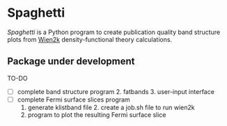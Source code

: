Spaghetti
=========

*Spaghetti* is a Python program to create publication quality band structure plots from [Wien2k](http://susi.theochem.tuwien.ac.at) density-functional theory calculations.

## Package under development

TO-DO

- [ ] complete band structure program
        2. fatbands
        3. user-input interface
- [ ] complete Fermi surface slices program
	1. generate klistband file
        2. create a job.sh file to run wien2k
	3. program to plot the resulting Fermi surface slice
